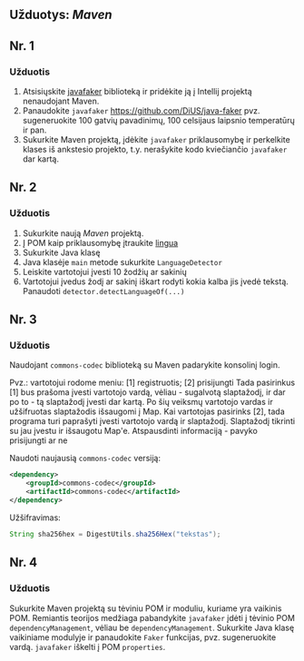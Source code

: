 
## Užduotys: *Maven*

## Nr. 1

### Užduotis

1. Atsisiųskite [javafaker](https://search.maven.org/search?q=a:javafaker) biblioteką ir pridėkite ją į Intellij projektą nenaudojant Maven. 
2. Panaudokite `javafaker` https://github.com/DiUS/java-faker pvz. sugeneruokite 100 gatvių pavadinimų, 100 celsijaus laipsnio temperatūrų ir pan.
3. Sukurkite Maven projektą, įdėkite `javafaker` priklausomybę ir perkelkite klases iš ankstesio projekto, t.y. nerašykite kodo kviečiančio `javafaker` dar kartą.

## Nr. 2

### Užduotis

1. Sukurkite naują *Maven* projektą.
2. Į POM kaip priklausomybę įtraukite [lingua](https://github.com/pemistahl/lingua)
3. Sukurkite Java klasę
4. Java klasėje `main` metode sukurkite `LanguageDetector`
5. Leiskite vartotojui įvesti 10 žodžių ar sakinių
6. Vartotojui įvedus žodį ar sakinį iškart rodyti kokia kalba jis įvedė tekstą. Panaudoti `detector.detectLanguageOf(...)`

## Nr. 3

### Užduotis

Naudojant `commons-codec` biblioteką su Maven padarykite konsolinį login.

Pvz.: vartotojui rodome meniu: [1] registruotis; [2] prisijungti
Tada pasirinkus [1] bus prašoma įvesti vartotojo vardą, vėliau - sugalvotą slaptažodį, ir dar po to - tą slaptažodį įvesti dar kartą.
Po šių veiksmų vartotojo vardas ir užšifruotas slaptažodis išsaugomi į Map.
Kai vartotojas pasirinks [2], tada programa turi paprašyti įvesti vartotojo vardą ir slaptažodį. Slaptažodį tikrinti su jau įvestu ir išsaugotu Map'e. Atspausdinti informaciją - pavyko prisijungti ar ne

Naudoti naujausią `commons-codec` versiją:
```xml
<dependency>
    <groupId>commons-codec</groupId>
    <artifactId>commons-codec</artifactId>
</dependency>
```

Užšifravimas:
```java
String sha256hex = DigestUtils.sha256Hex("tekstas");
```

## Nr. 4

### Užduotis

Sukurkite Maven projektą su tėviniu POM ir moduliu, kuriame yra vaikinis POM.
Remiantis teorijos medžiaga pabandykite `javafaker` įdėti į tėvinio POM `dependencyManagement`, vėliau be `dependencyManagement`.
Sukurkite Java klasę vaikiniame modulyje ir panaudokite `Faker` funkcijas, pvz. sugeneruokite vardą.
`javafaker` iškelti į POM `properties`.
